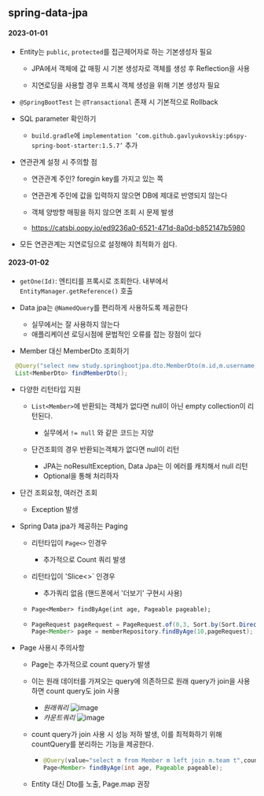 ## spring-data-jpa

#### 2023-01-01

- Entity는 `public`, `protected`를 접근제어자로 하는 기본생성자 필요

  - JPA에서 객체에 값 매핑 시 기본 생성자로 객체를 생성 후 Reflection을 사용

  - 지연로딩을 사용할 경우 프록시 객체 생성을 위해 기본 생성자 필요

- `@SpringBootTest` 는 `@Transactional` 존재 시 기본적으로 Rollback

- SQL parameter 확인하기

  - `build.gradle`에 `implementation ‘com.github.gavlyukovskiy:p6spy-spring-boot-starter:1.5.7’` 추가

- 연관관계 설정 시 주의할 점

  - 연관관계 주인? foregin key를 가지고 있는 쪽

  - 연관관계 주인에 값을 입력하지 않으면 DB에 제대로 반영되지 않는다
  - 객체 양방향 매핑을 하지 않으면 조회 시 문제 발생
  - https://catsbi.oopy.io/ed9236a0-6521-471d-8a0d-b852147b5980

- 모든 연관관계는 지연로딩으로 설정해야 최적화가 쉽다.

#### 2023-01-02

- `getOne(Id)`: 엔티티를 프록시로 조회한다. 내부에서 `EntityManager.getReference()` 호출

- Data jpa는 `@NamedQuery`를 편리하게 사용하도록 제공한다

  - 실무에서는 잘 사용하지 않는다
  - 애플리케이션 로딩시점에 문법적인 오류를 잡는 장점이 있다

- Member 대신 MemberDto 조회하기

```java
  @Query("select new study.springbootjpa.dto.MemberDto(m.id,m.username, t.name) from Member m join m.team t")
  List<MemberDto> findMemberDto();
```

- 다양한 리턴타입 지원

  - `List<Member>`에 반환되는 객체가 없다면
    null이 아닌 empty collection이 리턴된다.

    - 실무에서 `!= null` 와 같은 코드는 지양

  - 단건조회의 경우 반환되는객체가 없다면 null이 리턴

    - JPA는 noResultException, Data Jpa는 이 에러를 캐치해서 null 리턴
    - Optional을 통해 처리하자

- 단건 조회요청, 여러건 조회

  - Exception 발생

- Spring Data jpa가 제공하는 Paging

  - 리턴타입이 `Page<>` 인경우
    - 추가적으로 Count 쿼리 발생
  - 리턴타입이 'Slice<>` 인경우

    - 추가쿼리 없음 (핸드폰에서 '더보기' 구현시 사용)

  - `Page<Member> findByAge(int age, Pageable pageable);`
  - ```java
    PageRequest pageRequest = PageRequest.of(0,3, Sort.by(Sort.Direction.DESC,"username"));
    Page<Member> page = memberRepository.findByAge(10,pageRequest);
    ```

- Page 사용시 주의사항

  - Page는 추가적으로 count query가 발생
  - 이는 원래 데이터를 가져오는 query에 의존하므로 원래 query가 join을 사용하면 count query도 join 사용

    - _원래쿼리_
      ![image](https://user-images.githubusercontent.com/67682840/210199846-a039ec33-e41f-4fdd-a291-328ee05c329e.png)
    - _카운트쿼리_
      ![image](https://user-images.githubusercontent.com/67682840/210199879-f4a259d0-15fc-420f-a00a-993a9df84048.png)

  - count query가 join 사용 시 성능 저하 발생, 이를 최적화하기 위해 countQuery를 분리하는 기능을 제공한다.

    - ```java
      @Query(value="select m from Member m left join m.team t",countQuery="select count(m) from Member m")
      Page<Member> findByAge(int age, Pageable pageable);
      ```

  - Entity 대신 Dto를 노출, Page.map 권장
